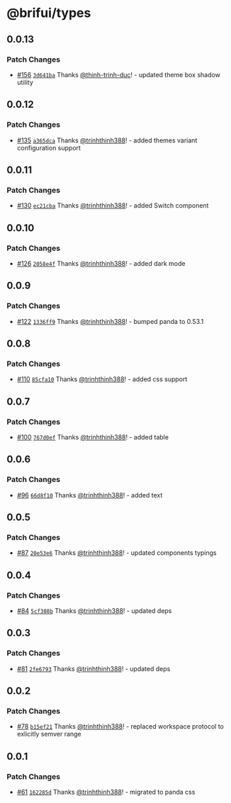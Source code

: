 # @brifui/types

## 0.0.13

### Patch Changes

- [#156](https://github.com/brifui-org/brif-ui/pull/156) [`3d641ba`](https://github.com/brifui-org/brif-ui/commit/3d641ba85a7885afd765244f4cb782d53a80504c) Thanks [@thinh-trinh-duc](https://github.com/thinh-trinh-duc)! - updated theme box shadow utility

## 0.0.12

### Patch Changes

- [#135](https://github.com/brifui-org/brif-ui/pull/135) [`a365dca`](https://github.com/brifui-org/brif-ui/commit/a365dca638ac90111f65b81b1e2545d9757bfbdd) Thanks [@trinhthinh388](https://github.com/trinhthinh388)! - added themes variant configuration support

## 0.0.11

### Patch Changes

- [#130](https://github.com/brifui-org/brif-ui/pull/130) [`ec21cba`](https://github.com/brifui-org/brif-ui/commit/ec21cba5d415145d5564cbf1d72612be7337d489) Thanks [@trinhthinh388](https://github.com/trinhthinh388)! - added Switch component

## 0.0.10

### Patch Changes

- [#126](https://github.com/brifui-org/brif-ui/pull/126) [`2058e4f`](https://github.com/brifui-org/brif-ui/commit/2058e4f4fc43139d9b13322c5c50b49f43dc2f28) Thanks [@trinhthinh388](https://github.com/trinhthinh388)! - added dark mode

## 0.0.9

### Patch Changes

- [#122](https://github.com/brifui-org/brif-ui/pull/122) [`1336ff9`](https://github.com/brifui-org/brif-ui/commit/1336ff9dd99899e54da1bd4bfa77168c14c4e662) Thanks [@trinhthinh388](https://github.com/trinhthinh388)! - bumped panda to 0.53.1

## 0.0.8

### Patch Changes

- [#110](https://github.com/brifui-org/brif-ui/pull/110) [`85cfa10`](https://github.com/brifui-org/brif-ui/commit/85cfa10cca6ad3b3de2d48004e8517068c91df33) Thanks [@trinhthinh388](https://github.com/trinhthinh388)! - added css support

## 0.0.7

### Patch Changes

- [#100](https://github.com/brifui-org/brif-ui/pull/100) [`767d0ef`](https://github.com/brifui-org/brif-ui/commit/767d0ef50ac4113eac4d6c47231eabbdbbe85031) Thanks [@trinhthinh388](https://github.com/trinhthinh388)! - added table

## 0.0.6

### Patch Changes

- [#96](https://github.com/brifui-org/brif-ui/pull/96) [`66d8f10`](https://github.com/brifui-org/brif-ui/commit/66d8f108414b12f9949cede9d1e511ad47106e49) Thanks [@trinhthinh388](https://github.com/trinhthinh388)! - added text

## 0.0.5

### Patch Changes

- [#87](https://github.com/brifui-org/brif-ui/pull/87) [`20e53e6`](https://github.com/brifui-org/brif-ui/commit/20e53e639964c00de5c4bc521e8e3ae92696b61f) Thanks [@trinhthinh388](https://github.com/trinhthinh388)! - updated components typings

## 0.0.4

### Patch Changes

- [#84](https://github.com/brifui-org/brif-ui/pull/84) [`5cf308b`](https://github.com/brifui-org/brif-ui/commit/5cf308b829211a89514a0a807fbd8461cccb8877) Thanks [@trinhthinh388](https://github.com/trinhthinh388)! - updated deps

## 0.0.3

### Patch Changes

- [#81](https://github.com/brifui-org/brif-ui/pull/81) [`2fe6793`](https://github.com/brifui-org/brif-ui/commit/2fe6793644c12433613c453c113453631e5d2b57) Thanks [@trinhthinh388](https://github.com/trinhthinh388)! - updated deps

## 0.0.2

### Patch Changes

- [#78](https://github.com/brifui-org/brif-ui/pull/78) [`b15ef21`](https://github.com/brifui-org/brif-ui/commit/b15ef211d2d3a971e45515ec0295b20d1a52ede9) Thanks [@trinhthinh388](https://github.com/trinhthinh388)! - replaced workspace protocol to exlicitly semver range

## 0.0.1

### Patch Changes

- [#61](https://github.com/brifui-org/brif-ui/pull/61) [`162285d`](https://github.com/brifui-org/brif-ui/commit/162285da871b608ff8882167e3bbab9f8d8d3908) Thanks [@trinhthinh388](https://github.com/trinhthinh388)! - migrated to panda css
